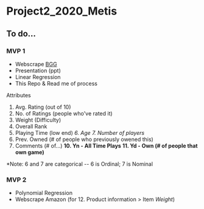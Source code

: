 # Project2_2020_Metis

## To do...
### MVP 1
- Webscrape [BGG](https://boardgamegeek.com/boardgame/167791/terraforming-mars)
- Presentation (ppt)
- Linear Regression
- This Repo & Read me of process

Attributes
1. Avg. Rating (out of 10)
2. No. of Ratings (people who've rated it)
3. Weight (Difficulty)
4. Overall Rank
5. Playing Time (low end)
*6. Age*
*7. Number of players*
8. Prev. Owned (# of people who previously owened this)
9. Comments (# of...)
**10. Yn - All Time Plays**
**11. Yd - Own (# of people that own game)**

*Note: 6 and 7 are categorical -- 6 is Ordinal; 7 is Nominal

### MVP 2
- Polynomial Regression
- Webscrape Amazon (for 12. Product information > Item *Weight*)

